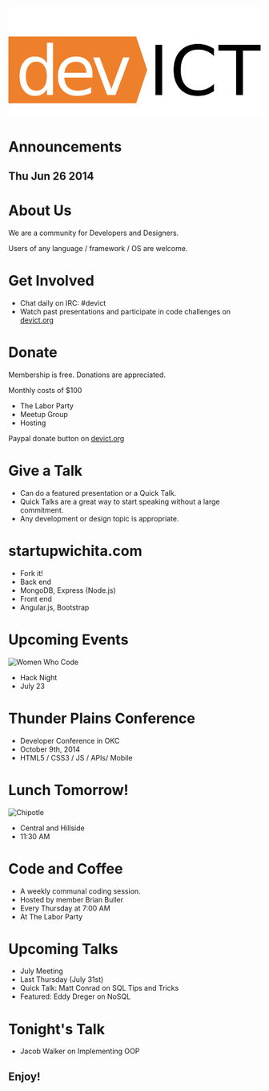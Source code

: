 ![devICT](https://raw.githubusercontent.com/devict/Graphics/master/devict-logo.png)
# Announcements
## Thu Jun 26 2014



# About Us
We are a community for Developers and Designers.

Users of any language / framework / OS are welcome.



# Get Involved
* Chat daily on IRC: #devict
* Watch past presentations and participate in code challenges on [devict.org](http://devict.org)


# Donate
Membership is free. Donations are appreciated.

Monthly costs of $100

* The Labor Party
* Meetup Group
* Hosting

Paypal donate button on [devict.org](http://devict.org)


# Give a Talk
* Can do a featured presentation or a Quick Talk.
* Quick Talks are a great way to start speaking without a large commitment.
* Any development or design topic is appropriate.


# startupwichita.com
* Fork it!
* Back end
 * MongoDB, Express (Node.js)
* Front end
 * Angular.js, Bootstrap



# Upcoming Events


<img src="http://photos4.meetupstatic.com/photos/event/3/0/4/0/highres_330252352.jpeg" width="680" height="227" alt="Women Who Code"/>

* Hack Night
* July 23


# Thunder Plains Conference
* Developer Conference in OKC
* October 9th, 2014
* HTML5 / CSS3 / JS / APIs/ Mobile


# Lunch Tomorrow!
<img src="http://upload.wikimedia.org/wikipedia/en/3/3b/Chipotle_Mexican_Grill_logo.svg" width="680" height="227" alt="Chipotle"/>

* Central and Hillside
* 11:30 AM


# Code and Coffee
* A weekly communal coding session.
* Hosted by member Brian Buller
* Every Thursday at 7:00 AM
* At The Labor Party


# Upcoming Talks
* July Meeting
 * Last Thursday (July 31st)
 * Quick Talk: Matt Conrad on SQL Tips and Tricks
 * Featured: Eddy Dreger on NoSQL



# Tonight's Talk
* Jacob Walker on Implementing OOP

## Enjoy!
